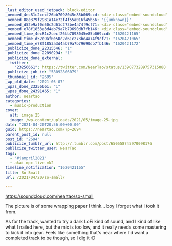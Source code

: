 ```yaml
---
_last_editor_used_jetpack: block-editor
_oembed_4ec81c2cecf26bb7098045e85b069ccd: <div class="embed-soundcloud"><iframe title="So Small by NearTao" width="820" height="400" scrolling="no" frameborder="no" src="https://w.soundcloud.com/player/?visual=true&url=https%3A%2F%2Fapi.soundcloud.com%2Ftracks%2F1033498462&show_artwork=true&maxwidth=820&maxheight=1000&dnt=1"></iframe></div>
_oembed_88e379f2931a14e72f4f55a016f45b56: '{{unknown}}'
_oembed_d52e9af0e50c2d61c273be4a74f9cf71: <div class="embed-soundcloud"><iframe title="So Small by NearTao" width="750" height="400" scrolling="no" frameborder="no" src="https://w.soundcloud.com/player/?visual=true&url=https%3A%2F%2Fapi.soundcloud.com%2Ftracks%2F1033498462&show_artwork=true&maxwidth=750&maxheight=1000&dnt=1"></iframe></div>
_oembed_e78f1853a3d4ab79a7b79690db7fb146: <div class="embed-soundcloud"><iframe title="So Small by NearTao" width="500" height="400" scrolling="no" frameborder="no" src="https://w.soundcloud.com/player/?visual=true&url=https%3A%2F%2Fapi.soundcloud.com%2Ftracks%2F1033498462&show_artwork=true&maxwidth=500&maxheight=750&dnt=1"></iframe></div>
_oembed_time_4ec81c2cecf26bb7098045e85b069ccd: "1620421165"
_oembed_time_d52e9af0e50c2d61c273be4a74f9cf71: "1620421065"
_oembed_time_e78f1853a3d4ab79a7b79690db7fb146: "1620421172"
_publicize_done_22315546: "1"
_publicize_done_22890294: "1"
_publicize_done_external:
  twitter:
    "23256661": https://twitter.com/NearTao/status/1390773289757315080
_publicize_job_id: "58092806079"
_thumbnail_id: "2695"
_wp_old_date: "2021-05-07"
_wpas_done_23256661: "1"
_wpas_done_24391465: "1"
author: neartao
categories:
  - music-production
cover:
  alt: image 25
  image: /wp-content/uploads/2021/05/image-25.jpg
date: "2021-04-20T20:56:00+00:00"
guid: https://neartao.com/?p=2694
parent_post_id: null
post_id: "2694"
publicize_tumblr_url: http://.tumblr.com/post/650558745970098176
publicize_twitter_user: NearTao
tags:
  - '#jampril2021'
  - akai-mpc-live-mk2
timeline_notification: "1620421165"
title: So Small
url: /2021/04/20/so-small/

---
```

https://soundcloud.com/neartao/so-small

The picture is of some wrapping paper I think... boy I forget what I took it from.

As for the track, wanted to try a dark LoFi kind of sound, and I kind of like what I nailed here, but the mix is too low, and it really needs some mastering to kick it into gear. Feels like something that's near where I'd want a completed track to be though, so I dig it :D
